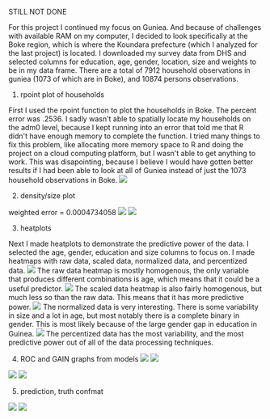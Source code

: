   STILL NOT DONE
  
  
  For this project I continued my focus on Guniea. And because of challenges with available RAM on my computer, I decided to look specifically at the Boke region, which is where the Koundara prefecture (which I analyzed for the last project) is located. I downloaded my survey data from DHS and selected columns for education, age, gender, location, size and weights to be in my data frame. There are a total of 7912 household observations in guniea (1073 of which are in Boke), and 10874 persons observations. 
1. rpoint plot of households

First I used the rpoint function to plot the households in Boke. The percent error was .2536. I sadly wasn't able to spatially locate my households on the adm0 level, because I kept running into an error that told me that R didn't have enough memory to complete the function. I tried many things to fix this problem, like allocating more memory space to R and doing the project on a cloud computing platform, but I wasn't able to get anything to work. This was disapointing, because I believe I would have gotten better results if I had been able to look at all of Guniea instead of just the 1073 household observations in Boke.
![](rpoint_boke.PNG)



2. density/size plot

weighted error = 0.0004734058
![](density1_2.PNG)
![](density2_2.PNG)

3. heatplots

Next I made heatplots to demonstrate the predictive power of the data. I selected the age, gender, education and size columns to focus on. I made heatmaps with raw data, scaled data, normalized data, and percentized data. 
![](raw2.png)
The raw data heatmap is mostly homogenous, the only variable that produces different combinations is age, which means that it could be a useful predictor. 
![](scale.png)
The scaled data heatmap is also fairly homogenous, but much less so than the raw data. This means that it has more predictive power.
![](normal2.png)
The normalized data is very interesting. There is some variability in size and a lot in age, but most notably there is a complete binary in gender. This is most likely because of the large gender gap in education in Guinea.
![](percent2.png)
The percentized data has the most variability, and the most predictive power out of all of the data processing techniques.


4. ROC and GAIN graphs from models
![](multireg_gain2.PNG)
![](multireg_roc2.PNG)

![](rf_gain2.PNG)
![](rf_roc2.PNG)

5. prediction, truth confmat

![](confmat.PNG)
![](nn_graph.PNG)
